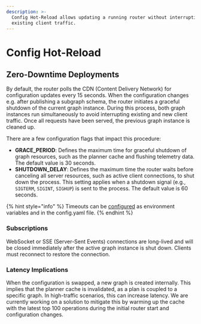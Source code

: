```yaml
---
description: >-
  Config Hot-Reload allows updating a running router without interrupting
  existing client traffic.
---
```


# Config Hot-Reload

## Zero-Downtime Deployments

By default, the router polls the CDN (Content Delivery Network) for configuration updates every 15 seconds. When the configuration changes e.g. after publishing a subgraph schema, the router initiates a graceful shutdown of the current graph instance. During this process, both graph instances run simultaneously to avoid interrupting existing and new client traffic. Once all requests have been served, the previous graph instance is cleaned up.

There are a few configuration flags that impact this procedure:

* **GRACE\_PERIOD**: Defines the maximum time for graceful shutdown of graph resources, such as the planner cache and flushing telemetry data. The default value is 30 seconds.
* **SHUTDOWN\_DELAY**: Defines the maximum time the router waits before canceling all server resources, such as active client connections, to shut down the process. This setting applies when a shutdown signal (e.g., `SIGTERM`, `SIGINT`, `SIGHUP`) is sent to the process. The default value is 60 seconds.

{% hint style="info" %}
Timeouts can be [configured](../configuration.md) as environment variables and in the config.yaml file.
{% endhint %}

### Subscriptions

WebSocket or SSE (Server-Sent Events) connections are long-lived and will be closed immediately after the active graph instance is shut down. Clients must reconnect to restore the connection.

### Latency Implications

When the configuration is swapped, a new graph is created internally. This implies that the planner cache is invalidated, as a plan is coupled to a specific graph. In high-traffic scenarios, this can increase latency. We are currently working on a solution to mitigate this by warming up the cache with the latest top 100 operations during the initial router start and configuration changes.
